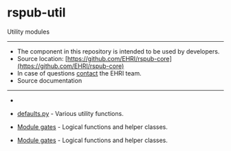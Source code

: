 # rspub-util
Utility modules

---
- The component in this repository is intended to be used by developers.
- Source location: [https://github.com/EHRI/rspub-core](https://github.com/EHRI/rspub-core)
- In case of questions [contact](https://github.com/EHRI/rspub-core/issues/new) the EHRI team.
- Source documentation 

---

- 

- [defaults.py](defaults.py) - Various utility functions.
- [Module gates](http://htmlpreview.github.com/?https://github.com/EHRI/rspub-core/blob/master/docs/rspub/util/gates.m.html) - Logical functions and helper classes.
- <a href="http://htmlpreview.github.com/?https://github.com/EHRI/rspub-core/blob/master/docs/rspub/util/gates.m.html" target="_blank">Module gates</a> - Logical functions and helper classes.


